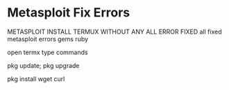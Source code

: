 # Metasploit Fix Errors
METASPLOIT INSTALL TERMUX WITHOUT ANY ALL ERROR FIXED
all fixed metasploit errors gems ruby 

open termx type commands

pkg update; pkg upgrade

pkg install wget curl

